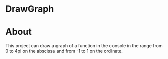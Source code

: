# DrawGraph

# About
This project can draw a graph of a function in the console in the range from 0 to 4pi on the abscissa and from -1 to 1 on the ordinate.
